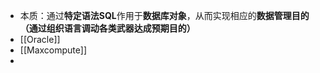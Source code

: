 - 本质：通过**特定语法SQL**作用于**数据库对象**，从而实现相应的**数据管理目的（通过组织语言调动各类武器达成预期目的）**
- [[Oracle]]
- [[Maxcompute]]
-